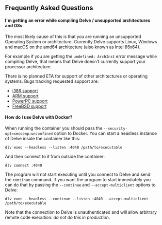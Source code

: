 ## Frequently Asked Questions

#### I'm getting an error while compiling Delve / unsupported architectures and OSs

The most likely cause of this is that you are running an unsupported Operating System or architecture.
Currently Delve supports Linux, Windows and macOS on the amd64 architecture (also known as Intel 86x64).

For example if you are getting the `undefined: ArchInst` error message while compiling Delve, that means that Delve doesn't currently support your processor architecture.

There is no planned ETA for support of other architectures or operating systems. Bugs tracking requested support are:

- [i386 support](https://github.com/go-delve/delve/issues/20)
- [ARM support](https://github.com/go-delve/delve/issues/118)
- [PowerPC support](https://github.com/go-delve/delve/issues/1564)
- [FreeBSD support](https://github.com/go-delve/delve/issues/213)

#### How do I use Delve with Docker?

When running the container you should pass the `--security-opt=seccomp:unconfined` option to Docker. You can start a headless instance of Delve inside the container like this:

```
dlv exec --headless --listen :4040 /path/to/executable
```

And then connect to it from outside the container:

```
dlv connect :4040
```

The program will not start executing until you connect to Delve and send the `continue` command.  If you want the program to start immediately you can do that by passing the `--continue` and `--accept-multiclient` options to Delve:

```
dlv exec --headless --continue --listen :4040 --accept-multiclient /path/to/executable
```

Note that the connection to Delve is unauthenticated and will allow arbitrary remote code execution: *do not do this in production*.
